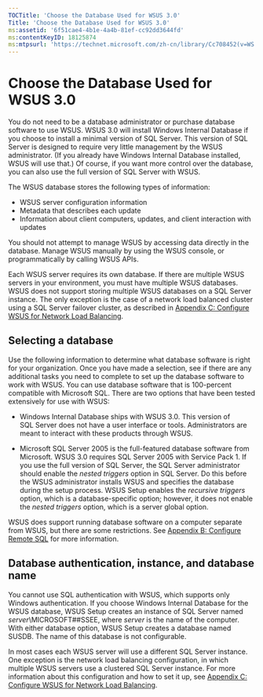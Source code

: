 ```yaml
---
TOCTitle: 'Choose the Database Used for WSUS 3.0'
Title: 'Choose the Database Used for WSUS 3.0'
ms:assetid: '6f51cae4-4b1e-4a4b-81ef-cc92dd3644fd'
ms:contentKeyID: 18125874
ms:mtpsurl: 'https://technet.microsoft.com/zh-cn/library/Cc708452(v=WS.10)'
---
```


Choose the Database Used for WSUS 3.0
=====================================

You do not need to be a database administrator or purchase database software to use WSUS. WSUS 3.0 will install Windows Internal Database if you choose to install a minimal version of SQL Server. This version of SQL Server is designed to require very little management by the WSUS administrator. (If you already have Windows Internal Database installed, WSUS will use that.) Of course, if you want more control over the database, you can also use the full version of SQL Server with WSUS.

The WSUS database stores the following types of information:

-   WSUS server configuration information
-   Metadata that describes each update
-   Information about client computers, updates, and client interaction with updates

You should not attempt to manage WSUS by accessing data directly in the database. Manage WSUS manually by using the WSUS console, or programmatically by calling WSUS APIs.

Each WSUS server requires its own database. If there are multiple WSUS servers in your environment, you must have multiple WSUS databases. WSUS does not support storing multiple WSUS databases on a SQL Server instance. The only exception is the case of a network load balanced cluster using a SQL Server failover cluster, as described in [Appendix C: Configure WSUS for Network Load Balancing](https://technet.microsoft.com/b17d7555-81fd-4e32-8e8b-92b4c7922116).

Selecting a database
--------------------

Use the following information to determine what database software is right for your organization. Once you have made a selection, see if there are any additional tasks you need to complete to set up the database software to work with WSUS. You can use database software that is 100-percent compatible with Microsoft SQL. There are two options that have been tested extensively for use with WSUS:

-   Windows Internal Database ships with WSUS 3.0. This version of SQL Server does not have a user interface or tools. Administrators are meant to interact with these products through WSUS.

-   Microsoft SQL Server 2005 is the full-featured database software from Microsoft. WSUS 3.0 requires SQL Server 2005 with Service Pack 1. If you use the full version of SQL Server, the SQL Server administrator should enable the *nested triggers* option in SQL Server. Do this before the WSUS administrator installs WSUS and specifies the database during the setup process. WSUS Setup enables the *recursive triggers* option, which is a database-specific option; however, it does not enable the *nested triggers* option, which is a server global option.

WSUS does support running database software on a computer separate from WSUS, but there are some restrictions. See [Appendix B: Configure Remote SQL](https://technet.microsoft.com/d7183651-b9fb-4288-a15f-33032c40ce2d) for more information.

Database authentication, instance, and database name
----------------------------------------------------

You cannot use SQL authentication with WSUS, which supports only Windows authentication. If you choose Windows Internal Database for the WSUS database, WSUS Setup creates an instance of SQL Server named *server*\\MICROSOFT\#\#SSEE, where *server* is the name of the computer. With either database option, WSUS Setup creates a database named SUSDB. The name of this database is not configurable.

In most cases each WSUS server will use a different SQL Server instance. One exception is the network load balancing configuration, in which multiple WSUS servers use a clustered SQL Server instance. For more information about this configuration and how to set it up, see [Appendix C: Configure WSUS for Network Load Balancing](https://technet.microsoft.com/b17d7555-81fd-4e32-8e8b-92b4c7922116).
